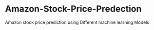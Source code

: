 # Amazon-Stock-Price-Predection
Amazon stock price prediction using Different machine learning Models
